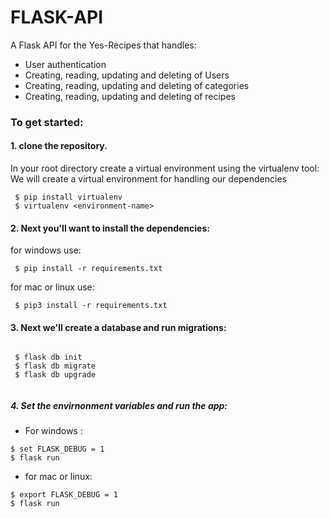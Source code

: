 # FLASK-API

A Flask API for the Yes-Recipes that handles:

  * User authentication
  * Creating, reading, updating and deleting of Users
  * Creating, reading, updating and deleting of categories
  * Creating, reading, updating and deleting of recipes
  
 ### To get started:
 #### 1. clone the repository.  
   In your root directory create a virtual environment using the virtualenv tool:  
   We will create a virtual environment for handling our dependencies  
   
   ```
    $ pip install virtualenv  
    $ virtualenv <environment-name>  
   ```   
 #### 2. Next you'll want to install the dependencies:  
   
   for windows use:   
    
   ```
    $ pip install -r requirements.txt
   ```   
   for mac or linux use:   
    
   ```
    $ pip3 install -r requirements.txt
   ```   
   
 #### 3. Next we'll create a database and run migrations:  
   
   ```   
    
    $ flask db init    
    $ flask db migrate   
    $ flask db upgrade   
    
   ```
  ##### 4. Set the envirnonment variables and run the app:   
   - For windows :   
   ```
   $ set FLASK_DEBUG = 1   
   $ flask run
   ```   
   - for mac or linux:   
   ```   
   $ export FLASK_DEBUG = 1   
   $ flask run
   ```
   
   
